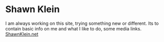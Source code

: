 # Shawn Klein

I am always working on this site, trying something new or different. Its to contain basic info on me and what I like to do, some media links. [ShawnKlein.net](http://carpk.github.io/)


